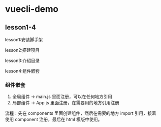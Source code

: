 # vuecli-demo

## lesson1-4

lesson1:安装脚手架

lesson2:搭建项目

lesson3:介绍目录

lesson4:组件嵌套

### 组件嵌套

1. 全局组件 -> main.js 里面注册，可以在任何地方引用
2. 局部组件 -> App.js 里面注册，在需要用的地方引用注册

流程：先在 components 里面创建组件，然后在需要的地方 import 引用，接着使用 component 注册，最后在 html 模版中使用。
